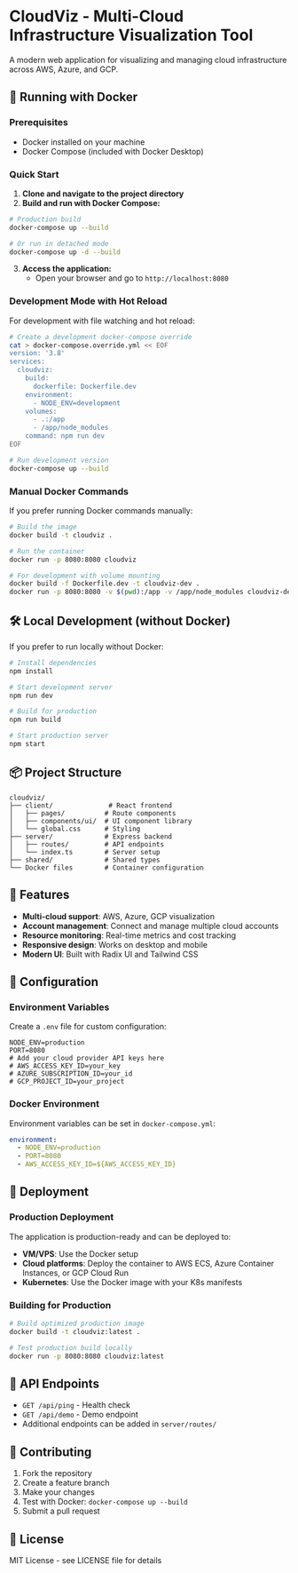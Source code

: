 # CloudViz - Multi-Cloud Infrastructure Visualization Tool

A modern web application for visualizing and managing cloud infrastructure across AWS, Azure, and GCP.

## 🚀 Running with Docker

### Prerequisites

- Docker installed on your machine
- Docker Compose (included with Docker Desktop)

### Quick Start

1. **Clone and navigate to the project directory**
2. **Build and run with Docker Compose:**

```bash
# Production build
docker-compose up --build

# Or run in detached mode
docker-compose up -d --build
```

3. **Access the application:**
   - Open your browser and go to `http://localhost:8080`

### Development Mode with Hot Reload

For development with file watching and hot reload:

```bash
# Create a development docker-compose override
cat > docker-compose.override.yml << EOF
version: '3.8'
services:
  cloudviz:
    build:
      dockerfile: Dockerfile.dev
    environment:
      - NODE_ENV=development
    volumes:
      - .:/app
      - /app/node_modules
    command: npm run dev
EOF

# Run development version
docker-compose up --build
```

### Manual Docker Commands

If you prefer running Docker commands manually:

```bash
# Build the image
docker build -t cloudviz .

# Run the container
docker run -p 8080:8080 cloudviz

# For development with volume mounting
docker build -f Dockerfile.dev -t cloudviz-dev .
docker run -p 8080:8080 -v $(pwd):/app -v /app/node_modules cloudviz-dev
```

## 🛠 Local Development (without Docker)

If you prefer to run locally without Docker:

```bash
# Install dependencies
npm install

# Start development server
npm run dev

# Build for production
npm run build

# Start production server
npm start
```

## 📦 Project Structure

```
cloudviz/
├── client/              # React frontend
│   ├── pages/          # Route components
│   ├── components/ui/  # UI component library
│   └── global.css      # Styling
├── server/             # Express backend
│   ├── routes/         # API endpoints
│   └── index.ts        # Server setup
├── shared/             # Shared types
└── Docker files        # Container configuration
```

## 🌟 Features

- **Multi-cloud support**: AWS, Azure, GCP visualization
- **Account management**: Connect and manage multiple cloud accounts
- **Resource monitoring**: Real-time metrics and cost tracking
- **Responsive design**: Works on desktop and mobile
- **Modern UI**: Built with Radix UI and Tailwind CSS

## 🔧 Configuration

### Environment Variables

Create a `.env` file for custom configuration:

```env
NODE_ENV=production
PORT=8080
# Add your cloud provider API keys here
# AWS_ACCESS_KEY_ID=your_key
# AZURE_SUBSCRIPTION_ID=your_id
# GCP_PROJECT_ID=your_project
```

### Docker Environment

Environment variables can be set in `docker-compose.yml`:

```yaml
environment:
  - NODE_ENV=production
  - PORT=8080
  - AWS_ACCESS_KEY_ID=${AWS_ACCESS_KEY_ID}
```

## 🚢 Deployment

### Production Deployment

The application is production-ready and can be deployed to:

- **VM/VPS**: Use the Docker setup
- **Cloud platforms**: Deploy the container to AWS ECS, Azure Container Instances, or GCP Cloud Run
- **Kubernetes**: Use the Docker image with your K8s manifests

### Building for Production

```bash
# Build optimized production image
docker build -t cloudviz:latest .

# Test production build locally
docker run -p 8080:8080 cloudviz:latest
```

## 📝 API Endpoints

- `GET /api/ping` - Health check
- `GET /api/demo` - Demo endpoint
- Additional endpoints can be added in `server/routes/`

## 🤝 Contributing

1. Fork the repository
2. Create a feature branch
3. Make your changes
4. Test with Docker: `docker-compose up --build`
5. Submit a pull request

## 📄 License

MIT License - see LICENSE file for details
